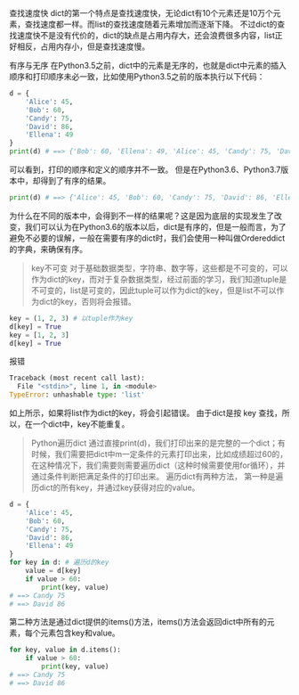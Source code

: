 查找速度快
dict的第一个特点是查找速度快，无论dict有10个元素还是10万个元素，查找速度都一样。而list的查找速度随着元素增加而逐渐下降。
不过dict的查找速度快不是没有代价的，dict的缺点是占用内存大，还会浪费很多内容，list正好相反，占用内存小，但是查找速度慢。

有序与无序
在Python3.5之前，dict中的元素是无序的，也就是dict中元素的插入顺序和打印顺序未必一致，比如使用Python3.5之前的版本执行以下代码：
```python
d = {
    'Alice': 45,
    'Bob': 60,
    'Candy': 75,
    'David': 86,
    'Ellena': 49
}
print(d) # ==> {'Bob': 60, 'Ellena': 49, 'Alice': 45, 'Candy': 75, 'David': 86}
```
可以看到，打印的顺序和定义的顺序并不一致。
但是在Python3.6、Python3.7版本中，却得到了有序的结果。
```python
print(d) # ==> {'Alice': 45, 'Bob': 60, 'Candy': 75, 'David': 86, 'Ellena': 49}
```
为什么在不同的版本中，会得到不一样的结果呢？这是因为底层的实现发生了改变，我们可以认为在Python3.6的版本以后，dict是有序的，但是一般而言，为了避免不必要的误解，一般在需要有序的dict时，我们会使用一种叫做Ordereddict的字典，来确保有序。

>key不可变
对于基础数据类型，字符串、数字等，这些都是不可变的，可以作为dict的key，而对于复杂数据类型，经过前面的学习，我们知道tuple是不可变的，list是可变的，因此tuple可以作为dict的key，但是list不可以作为dict的key，否则将会报错。
```python
key = (1, 2, 3) # 以tuple作为key
d[key] = True
key = [1, 2, 3]
d[key] = True
```
报错
```python
Traceback (most recent call last):
  File "<stdin>", line 1, in <module>
TypeError: unhashable type: 'list'
```
如上所示，如果将list作为dict的key，将会引起错误。
由于dict是按 key 查找，所以，在一个dict中，key不能重复。

>Python遍历dict
通过直接print(d)，我们打印出来的是完整的一个dict；有时候，我们需要把dict中m一定条件的元素打印出来，比如成绩超过60的，在这种情况下，我们需要则需要遍历dict（这种时候需要使用for循环），并通过条件判断把满足条件的打印出来。
遍历dict有两种方法， 第一种是遍历dict的所有key，并通过key获得对应的value。
```python
d = {
    'Alice': 45,
    'Bob': 60,
    'Candy': 75,
    'David': 86,
    'Ellena': 49
}
for key in d: # 遍历d的key
    value = d[key]
    if value > 60:
        print(key, value)
# ==> Candy 75
# ==> David 86
```
第二种方法是通过dict提供的items()方法，items()方法会返回dict中所有的元素，每个元素包含key和value。
```python
for key, value in d.items():
    if value > 60:
        print(key, value)
# ==> Candy 75
# ==> David 86
```